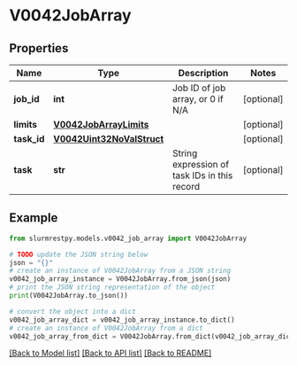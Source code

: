 # V0042JobArray


## Properties

Name | Type | Description | Notes
------------ | ------------- | ------------- | -------------
**job_id** | **int** | Job ID of job array, or 0 if N/A | [optional]
**limits** | [**V0042JobArrayLimits**](V0042JobArrayLimits.md) |  | [optional]
**task_id** | [**V0042Uint32NoValStruct**](V0042Uint32NoValStruct.md) |  | [optional]
**task** | **str** | String expression of task IDs in this record | [optional]

## Example

```python
from slurmrestpy.models.v0042_job_array import V0042JobArray

# TODO update the JSON string below
json = "{}"
# create an instance of V0042JobArray from a JSON string
v0042_job_array_instance = V0042JobArray.from_json(json)
# print the JSON string representation of the object
print(V0042JobArray.to_json())

# convert the object into a dict
v0042_job_array_dict = v0042_job_array_instance.to_dict()
# create an instance of V0042JobArray from a dict
v0042_job_array_from_dict = V0042JobArray.from_dict(v0042_job_array_dict)
```
[[Back to Model list]](../README.md#documentation-for-models) [[Back to API list]](../README.md#documentation-for-api-endpoints) [[Back to README]](../README.md)


